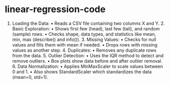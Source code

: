 # linear-regression-code
  1. Loading the Data:
	•	Reads a CSV file containing two columns X and Y.
	2.	Basic Exploration:
	•	Shows first few (head), last few (tail), and random (sample) rows.
	•	Checks shape, data types, and statistics like mean, min, max (describe() and info()).
	3.	Missing Values:
	•	Checks for null values and fills them with mean if needed.
	•	Drops rows with missing values as another step.
	4.	Duplicates:
	•	Removes any duplicate rows from the data.
	5.	Outlier Detection:
	•	Uses the IQR method to detect and remove outliers.
	•	Box plots show data before and after outlier removal.
	6.	Data Normalization:
	•	Applies MinMaxScaler to scale values between 0 and 1.
	•	Also shows StandardScaler which standardizes the data (mean=0, std=1).
